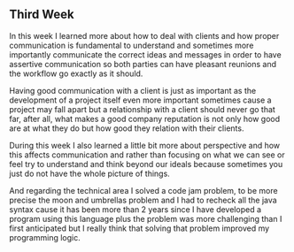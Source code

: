 ## Third Week
In this week I learned more about how to deal with clients and how proper communication is fundamental to understand and sometimes more importantly communicate the correct ideas and messages in order to have assertive communication so both parties can have pleasant reunions and the workflow go exactly as it should. 

Having good communication with a client is just as important as the development of a project itself even more important sometimes cause a project may fall apart but a relationship with a client should never go that far, after all, what makes a good company reputation is not only how good are at what they do but how good they relation with their clients.

During this week I also learned a little bit more about perspective and how this affects communication and rather than focusing on what we can see or feel try to understand and think beyond our ideals because sometimes you just do not have the whole picture of things.

And regarding the technical area I solved a code jam problem, to be more precise the moon and umbrellas problem and I had to recheck all the java syntax cause it has been more than 2 years since I have developed a program using this language plus the problem was more challenging than I first anticipated but I really think that solving that problem improved my programming logic.  
